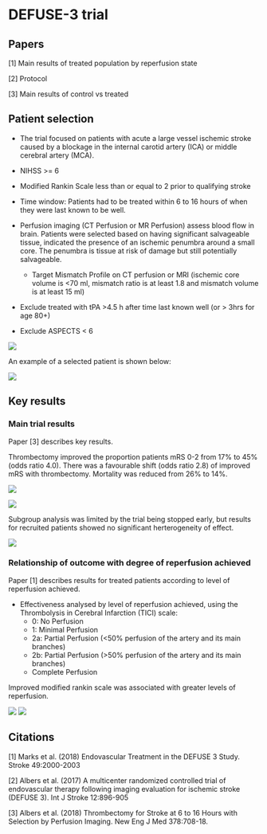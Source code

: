 # DEFUSE-3 trial

## Papers

[1] Main results of treated population by reperfusion state

[2] Protocol

[3] Main results of control vs treated

## Patient selection

* The trial focused on patients with acute a large vessel ischemic stroke caused by a blockage in the internal carotid artery (ICA) or middle cerebral artery (MCA).

* NIHSS >= 6

* Modified Rankin Scale less than or equal to 2 prior to qualifying stroke

* Time window: Patients had to be treated within 6 to 16 hours of when they were last known to be well.

* Perfusion imaging (CT Perfusion or MR Perfusion) assess blood flow in brain. Patients were selected based on having significant salvageable tissue, indicated the presence of an ischemic penumbra around a small core. The penumbra is tissue at risk of damage but still potentially salvageable.
  * Target Mismatch Profile on CT perfusion or MRI (ischemic core volume is <70 ml, mismatch ratio is at least 1.8 and mismatch volume is at least 15 ml)
  
* Exclude treated with tPA >4.5 h after time last known well (or > 3hrs for age 80+)

* Exclude ASPECTS < 6

![](./images/defuse_08.png)

An example of a selected patient is shown below:

![](./images/defuse_05.png)

## Key results

### Main trial results

Paper [3] describes key results.

Thrombectomy improved the proportion patients mRS 0-2 from 17% to 45% (odds ratio 4.0). There was a favourable shift (odds ratio 2.8) of improved mRS with thrombectomy. Mortality was reduced from 26% to 14%.

![](./images/defuse_06.png)

![](./images/defuse_07.png)

Subgroup analysis was limited by the trial being stopped early, but results for recruited patients showed no significant herterogeneity of effect.

![](./images/defuse_09.png)

### Relationship of outcome with degree of reperfusion achieved

Paper [1] describes results for treated patients according to level of reperfusion achieved.

* Effectiveness analysed by level of reperfusion achieved, using the Thrombolysis in Cerebral Infarction (TICI) scale:
  * 0: No Perfusion
  * 1: Minimal Perfusion
  * 2a: Partial Perfusion (<50% perfusion of the artery and its main branches)
  * 2b: Partial Perfusion (>50% perfusion of the artery and its main branches)
  * Complete Perfusion
  
Improved modified rankin scale was associated with greater levels of reperfusion.

![](./images/defuse_04.png)
![](./images/defuse_03.png)


## Citations

[1] Marks et al. (2018) Endovascular Treatment in the DEFUSE 3 Study. Stroke 49:2000-2003

[2] Albers et al. (2017) A multicenter randomized controlled trial of endovascular therapy following imaging evaluation for ischemic stroke (DEFUSE 3). Int J Stroke 12:896-905

[3] Albers et al. (2018) Thrombectomy for Stroke at 6 to 16 Hours with Selection by Perfusion Imaging. New Eng J Med 378:708-18.


